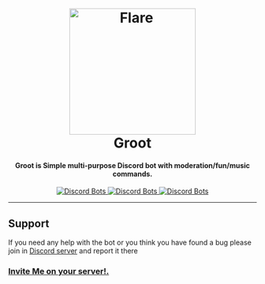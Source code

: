 <h1 align="center">
    <a href="https://discord.gg/ecYmea4"><img src="https://cdn.dribbble.com/users/228053/screenshots/3136366/baby-groot-v4.png" width="256px" alt="Flare"></a>
  <br>
    Groot
  <br>
 </h1>
<h4 align="center">Groot is Simple multi-purpose Discord bot with moderation/fun/music commands.</h4>
  <p align="center">
      <a href="https://discordbots.org/bot/369291505497669642">
  <img src="https://discordbots.org/api/widget/status/369291505497669642.png" alt="Discord Bots" />
</a>
      <a href="https://discordbots.org/bot/369291505497669642">
  <img src="https://discordbots.org/api/widget/servers/369291505497669642.png" alt="Discord Bots" />
</a>
    <a href="https://discordbots.org/bot/369291505497669642">
  <img src="https://discordbots.org/api/widget/owner/369291505497669642.png" alt="Discord Bots" />
</a>
  
-------------------

## Support

If you need any help with the bot or you think you have found a bug please join in [Discord server](https://discord.gg/ecYmea4) and report it there
 
### [Invite Me on your server!.](https://discordapp.com/oauth2/authorize?client_id=369291505497669642&scope=bot&permissions=2146958591)
